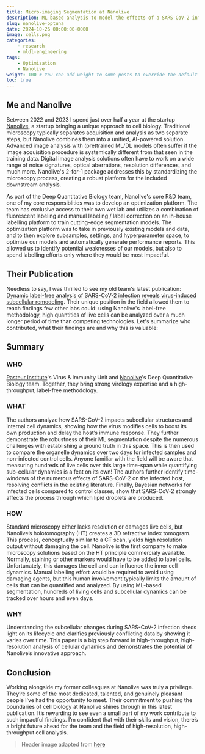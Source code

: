 ```yaml
---
title: Micro-imaging Segmentation at Nanolive
description: ML-based analysis to model the effects of a SARS-CoV-2 infection
slug: nanolive-optuna
date: 2024-10-26 00:00:00+0000
image: cells.png
categories:
    - research
    - mldl-engineering
tags:
    - Optimization
    - Nanolive
weight: 100 # You can add weight to some posts to override the default sorting (date descending)
toc: true
---
```


## Me and Nanolive

Between 2022 and 2023 I spend just over half a year at the startup [Nanolive](https://www.nanolive.ch), a startup bringing a unique approach to cell biology. Traditional microscopy typically separates acquisition and analysis as two separate steps, but Nanolive combines them into a unified, AI-powered solution. Advanced image analysis with (pre)trained ML/DL models often suffer if the image acquisition procedure is systemically different from that seen in the training data. Digital image analysis solutions often have to work on a wide range of noise signatures, optical aberrations, resolution differences, and much more. Nanolive's 2-for-1 package addresses this by standardizing the microscopy process, creating a robust platform for the included downstream analysis.

As part of the Deep Quantitative Biology team, Nanolive's core R&D team, one of my core responsiblities was to develop an optimization platform. The team has exclusive access to their own wet lab and utilizes a combination of fluorescent labeling and manual labeling / label correction on an ih-house labelling platform to train cutting-edge segmentation models. The optimization platform was to take in previously existing models and data, and to then explore subsamples, settings, and hyperparameter space, to optimize our models and automatically generate performance reports. This allowed us to identify potential weaknesses of our models, but also to spend labelling efforts only where they would be most impactful.

## Their Publication

Needless to say, I was thrilled to see my old team's latest publication: [Dynamic label-free analysis of SARS-CoV-2 infection reveals virus-induced subcellular remodeling](https://www.nature.com/articles/s41467-024-49260-7). Their unique position in the field allowed them to reach findings few other labs could: using Nanolive's label-free methodology, high quantities of live cells can be analyzed over a much longer period of time than competing technologies. Let's summarize who contributed, what their findings are and why this is valuable:

## Summary

### WHO
[Pasteur Institute](https://www.pasteur.fr/en)'s Virus & Immunity Unit and [Nanolive](https://www.nanolive.ch/about/company/)'s Deep Quantitative Biology team. Together, they bring strong virology expertise and a high-throughput, label-free methodology.

### WHAT
The authors analyze how SARS-CoV-2 impacts subcellular structures and internal cell dynamics, showing how the virus modifies cells to boost its own production and delay the host’s immune response. They further demonstrate the robustness of their ML segmentation despite the numerous challenges with establishing a ground truth in this space. This is then used to compare the organelle dynamics over two days for infected samples and non-infected control cells. Anyone familiar with the field will be aware that measuring hundreds of live cells over this large time-span while quantifying sub-cellular dynamics is a feat on its own! The authors further identify time-windows of the numerous effects of SARS-CoV-2 on the infected host, resolving conflicts in the existing literature. Finally, Bayesian networks for infected cells compared to control classes, show that SARS-CoV-2 strongly affects the process through which lipid droplets are produced. 

### HOW
Standard microscopy either lacks resolution or damages live cells, but Nanolive’s holotomography (HT) creates a 3D refractive index tomogram. This process, conceptually similar to a CT scan, yields high resolution output without damaging the cell. Nanolive is the first company to make microscopy solutions based on the HT principle commercialy available. Normally, staining or other markers would have to be added to label cells. Unfortunately, this damages the cell and can influence the inner cell dynamics. Manual labelling effort would be required to avoid using damaging agents, but this human involvement typically limits the amount of cells that can be quantified and analyzed. By using ML-based segmentation, hundreds of living cells and subcellular dynamics can be tracked over hours and even days.

### WHY
Understanding the subcellular changes during SARS-CoV-2 infection sheds light on its lifecycle and clarifies previously conflicting data by showing it varies over time. This paper is a big step forward in high-throughput, high-resolution analysis of cellular dynamics and demonstrates the potential of Nanolive’s innovative approach.

## Conclusion
Working alongside my former colleagues at Nanolive was truly a privilege. They’re some of the most dedicated, talented, and genuinely pleasant people I’ve had the opportunity to meet. Their commitment to pushing the boundaries of cell biology at Nanolive shines through in this latest publication. It’s rewarding to see even a small part of my work contribute to such impactful findings. I’m confident that with their skills and vision, there’s a bright future ahead for the team and the field of high-resolution, high-throughput cell analysis.

> Header image adapted from [here](https://commons.wikimedia.org/wiki/File:Human_mesenchymal_stem_cells.gif)